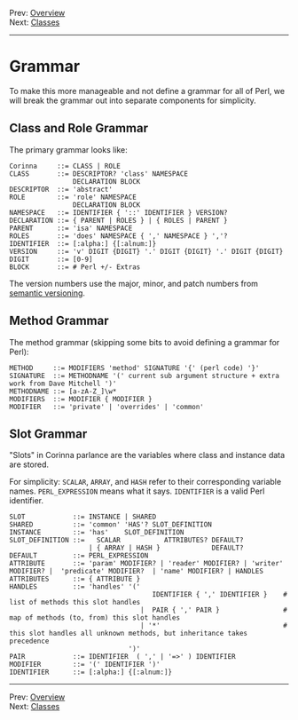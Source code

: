 Prev: [Overview](overview.md)  
Next: [Classes](classes.md)

---

# Grammar

To make this more manageable and not define a grammar for all of Perl, we will break the grammar out into separate components for simplicity.

## Class and Role Grammar

The primary grammar looks like:

```
Corinna     ::= CLASS | ROLE
CLASS       ::= DESCRIPTOR? 'class' NAMESPACE
                DECLARATION BLOCK
DESCRIPTOR  ::= 'abstract'
ROLE        ::= 'role' NAMESPACE
                DECLARATION BLOCK
NAMESPACE   ::= IDENTIFIER { '::' IDENTIFIER } VERSION? 
DECLARATION ::= { PARENT | ROLES } | { ROLES | PARENT }
PARENT      ::= 'isa' NAMESPACE
ROLES       ::= 'does' NAMESPACE { ',' NAMESPACE } ','?
IDENTIFIER  ::= [:alpha:] {[:alnum:]}
VERSION     ::= 'v' DIGIT {DIGIT} '.' DIGIT {DIGIT} '.' DIGIT {DIGIT}
DIGIT       ::= [0-9]
BLOCK       ::= # Perl +/- Extras
```

The version numbers use the major, minor, and patch numbers from [semantic versioning](https://semver.org/).

## Method Grammar

The method grammar (skipping some bits to avoid defining a grammar for Perl):

```
METHOD     ::= MODIFIERS 'method' SIGNATURE '{' (perl code) '}'
SIGNATURE  ::= METHODNAME '(' current sub argument structure + extra work from Dave Mitchell ')'
METHODNAME ::= [a-zA-Z_]\w*
MODIFIERS  ::= MODIFIER { MODIFIER }
MODIFIER   ::= 'private' | 'overrides' | 'common' 
```

## Slot Grammar

"Slots" in Corinna parlance are the variables where class and instance data are stored.

For simplicity: `SCALAR`, `ARRAY`, and `HASH` refer to their corresponding variable names. `PERL_EXPRESSION` means what it says. `IDENTIFIER` is a valid Perl identifier.

```
SLOT            ::= INSTANCE | SHARED
SHARED          ::= 'common' 'HAS'? SLOT_DEFINITION
INSTANCE        ::= 'has'    SLOT_DEFINITION
SLOT_DEFINITION ::=   SCALAR           ATTRIBUTES? DEFAULT?  
                    | { ARRAY | HASH }             DEFAULT? 
DEFAULT         ::= PERL_EXPRESSION
ATTRIBUTE       ::= 'param' MODIFIER? | 'reader' MODIFIER? | 'writer' MODIFIER? |  'predicate' MODIFIER?  | 'name' MODIFIER? | HANDLES
ATTRIBUTES      ::= { ATTRIBUTE }
HANDLES         ::= 'handles' '(' 
                                    IDENTIFIER { ',' IDENTIFIER }    # list of methods this slot handles
                                 |  PAIR { ',' PAIR }                # map of methods (to, from) this slot handles
                                 | '*'                               # this slot handles all unknown methods, but inheritance takes precedence
                              ')'
PAIR            ::= IDENTIFIER  ( ',' | '=>' ) IDENTIFIER
MODIFIER        ::= '(' IDENTIFIER ')'
IDENTIFIER      ::= [:alpha:] {[:alnum:]}
```

---

Prev: [Overview](overview.md)  
Next: [Classes](classes.md)
